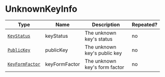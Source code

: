 # UnknownKeyInfo

Type|Name|Description|Repeated?
-|-|-|-
[`KeyStatus`](keystatus)|keyStatus|The unknown key's status|no
[`PublicKey`](publickey)|publicKey|The unknown key's public key|no
[`KeyFormFactor`](../enums/keyformfactor)|keyFormFactor|The unknown key's form factor|no